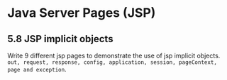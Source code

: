 Java Server Pages (JSP)
=======================

5.8 JSP implicit objects
------------------------
Write 9 different jsp pages to demonstrate the use of jsp implicit objects. 
`out, request, response, config, application, session, pageContext, page and exception`.


